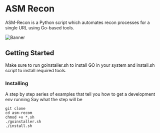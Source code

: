 # ASM Recon
ASM-Recon is a Python script which automates recon processes for a single URL using Go-based tools.


![Banner](https://github.com/rushikeshhh-patil/ASM-Recon/assets/126753099/b6cfde40-c25e-415f-9c6d-250190a61f4b)

## Getting Started
Make sure to run goinstaller.sh to install GO in your system and install.sh script to install required tools.

### Installing
A step by step series of examples that tell you how to get a development env running
Say what the step will be
```
git clone 
cd asm-recom
chmod +x *.sh
./goinstaller.sh
./install.sh
```
